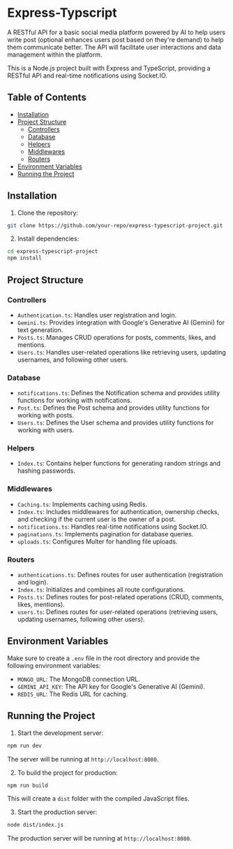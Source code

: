 # Express-Typscript
 A RESTful API for a basic social media platform powered by AI to help users write post (optional enhances users post based on they're demand) to help them communicate better. The API will facilitate user interactions and data management within the platform.

This is a Node.js project built with Express and TypeScript, providing a RESTful API and real-time notifications using Socket.IO.

## Table of Contents

- [Installation](#installation)
- [Project Structure](#project-structure)
  - [Controllers](#controllers)
  - [Database](#database)
  - [Helpers](#helpers)
  - [Middlewares](#middlewares)
  - [Routers](#routers)
- [Environment Variables](#environment-variables)
- [Running the Project](#running-the-project)

## Installation

1. Clone the repository:

```bash
git clone https://github.com/your-repo/express-typescript-project.git
```

2. Install dependencies:

```bash
cd express-typescript-project
npm install
```

## Project Structure

### Controllers

- `Authentication.ts`: Handles user registration and login.
- `Gemini.ts`: Provides integration with Google's Generative AI (Gemini) for text generation.
- `Posts.ts`: Manages CRUD operations for posts, comments, likes, and mentions.
- `Users.ts`: Handles user-related operations like retrieving users, updating usernames, and following other users.

### Database

- `notifications.ts`: Defines the Notification schema and provides utility functions for working with notifications.
- `Post.ts`: Defines the Post schema and provides utility functions for working with posts.
- `Users.ts`: Defines the User schema and provides utility functions for working with users.

### Helpers

- `Index.ts`: Contains helper functions for generating random strings and hashing passwords.

### Middlewares

- `Caching.ts`: Implements caching using Redis.
- `Index.ts`: Includes middlewares for authentication, ownership checks, and checking if the current user is the owner of a post.
- `notifications.ts`: Handles real-time notifications using Socket.IO.
- `paginations.ts`: Implements pagination for database queries.
- `uploads.ts`: Configures Multer for handling file uploads.

### Routers

- `authentications.ts`: Defines routes for user authentication (registration and login).
- `Index.ts`: Initializes and combines all route configurations.
- `Posts.ts`: Defines routes for post-related operations (CRUD, comments, likes, mentions).
- `users.ts`: Defines routes for user-related operations (retrieving users, updating usernames, following other users).

## Environment Variables

Make sure to create a `.env` file in the root directory and provide the following environment variables:

- `MONGO_URL`: The MongoDB connection URL.
- `GEMINI_API_KEY`: The API key for Google's Generative AI (Gemini).
- `REDIS_URL`: The Redis URL for caching.

## Running the Project

1. Start the development server:

```bash
npm run dev
```

The server will be running at `http://localhost:8080`.

2. To build the project for production:

```bash
npm run build
```

This will create a `dist` folder with the compiled JavaScript files.

3. Start the production server:

```bash
node dist/index.js
```

The production server will be running at `http://localhost:8080`.
